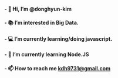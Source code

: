 #### - 👋 Hi, I’m @donghyun-kim
#### - 📚 I’m interested in Big Data.
#### - 💻 I’m currently learning/doing javascript.
#### - 🌱 I’m currently learning Node.JS
#### - 📫 How to reach me kdh9731@gmail.com

<!--
**donghyun1500/donghyun1500** is a ✨ _special_ ✨ repository because its `README.md` (this file) appears on your GitHub profile.

Here are some ideas to get you started:

- 🔭 I’m currently working on ...
- 🌱 I’m currently learning ...
- 👯 I’m looking to collaborate on ...
- 🤔 I’m looking for help with ...
- 💬 Ask me about ...
- 📫 How to reach me: ...
- 😄 Pronouns: ...
- ⚡ Fun fact: ...
-->
